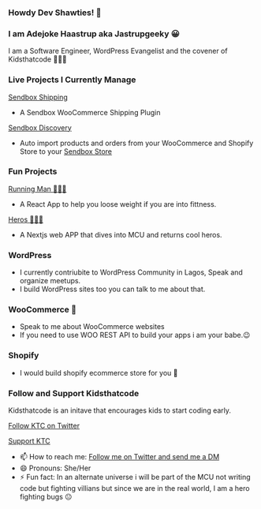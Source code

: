 ### Howdy Dev Shawties! 👋

### I am Adejoke Haastrup aka Jastrupgeeky 😀
I am a Software Engineer, WordPress Evangelist and the covener of Kidsthatcode 👩🏾‍💻

### Live Projects I Currently Manage 
[Sendbox Shipping](https://github.com/jhaastrup/sendbox-shipping)
- A Sendbox WooCommerce Shipping Plugin

[Sendbox Discovery](https://github.com/jhaastrup/sendbox-discovery)
- Auto import products and orders from your WooCommerce and Shopify Store to your [Sendbox Store](https://sendbox.co/)

### Fun Projects 
[Running Man 🏃🏾‍♀️](https://github.com/jhaastrup/running-man) 
- A React App to help you loose weight if you are into fittness. 

[Heros 🦸🏽‍♀️](https://github.com/jhaastrup/heros)
- A Nextjs web APP that dives into MCU and returns cool heros.

### WordPress
- I currently contriubite to WordPress Community in Lagos, Speak and organize meetups. 
- I build WordPress sites too you can talk to me about that. 

### WooCommerce 💬
- Speak to me about WooCommerce websites
-  If you need to use WOO REST API to build your apps i am your babe.😉 

### Shopify 
- I would build shopify ecommerce store for you 🛒

### Follow and Support Kidsthatcode
Kidsthatcode is an initave that encourages kids to start coding early. 

[Follow KTC on Twitter](https://twitter.com/kidsthatcodeNG)

[Support KTC](https://kidsthatcode.com.ng/sponsor/)

- 📫 How to reach me: [Follow me on Twitter and send me a DM](https://twitter.com/Jasgeekythe6th)
- 😄 Pronouns: She/Her
- ⚡ Fun fact: In an alternate universe i will be part of the MCU not writing code but fighting villians but since we are in the real world, I am a hero fighting bugs 😐

